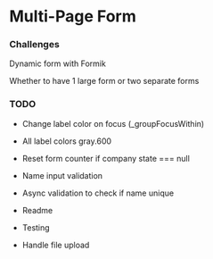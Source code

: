 # Multi-Page Form

### Challenges

Dynamic form with Formik

Whether to have 1 large form or two separate forms

### TODO

- Change label color on focus (\_groupFocusWithin)

- All label colors gray.600

- Reset form counter if company state === null

- Name input validation

- Async validation to check if name unique

- Readme

- Testing

- Handle file upload
